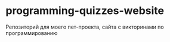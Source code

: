 # programming-quizzes-website
Репозиторий для моего пет-проекта, сайта с викторинами по программированию
